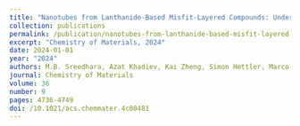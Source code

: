 ```yaml
---
title: "Nanotubes from Lanthanide-Based Misfit-Layered Compounds: Understanding the Growth, Thermodynamic, and Kinetic Stability Limits"
collection: publications
permalink: /publication/nanotubes-from-lanthanide-based-misfit-layered-compounds-und/
excerpt: "Chemistry of Materials, 2024"
date: 2024-01-01
year: "2024"
authors: M.B. Sreedhara, Azat Khadiev, Kai Zheng, Simon Hettler, Marco Serra, Ivano E. Castelli, Raul Arenal, Dmitri Novikov, Reshef Tenne
journal: Chemistry of Materials
volume: 36
number: 9
pages: 4736-4749
doi: /10.1021/acs.chemmater.4c00481
---
```

